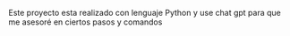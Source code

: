 Este proyecto esta realizado con lenguaje Python y use chat gpt para que me asesoré en ciertos pasos y comandos
